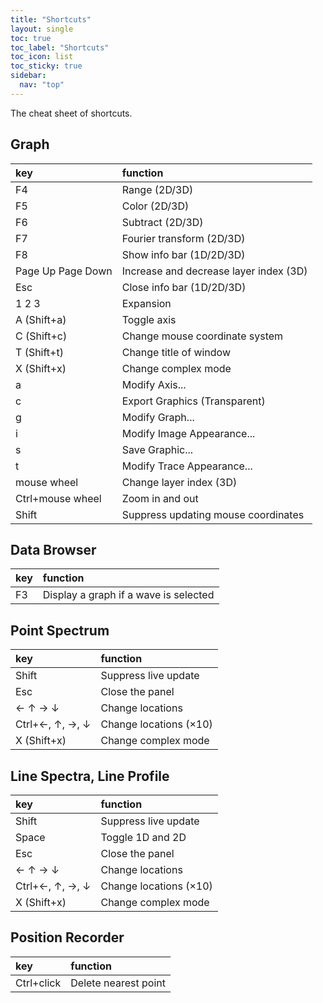 ```yaml
---
title: "Shortcuts"
layout: single
toc: true
toc_label: "Shortcuts"
toc_icon: list
toc_sticky: true
sidebar:
  nav: "top"
---
```

The cheat sheet of shortcuts.

## Graph

| key | function |
|:---|:---|
| <span class="shortcuts_key">F4</span> | Range (2D/3D) |
| <span class="shortcuts_key">F5</span> | Color (2D/3D) |
| <span class="shortcuts_key">F6</span> | Subtract (2D/3D) |
| <span class="shortcuts_key">F7</span> | Fourier transform (2D/3D) |
| <span class="shortcuts_key">F8</span> | Show info bar (1D/2D/3D) |
| <span class="shortcuts_key">Page Up</span> <span class="shortcuts_key">Page Down</span> | Increase and decrease layer index (3D) |
| <span class="shortcuts_key">Esc</span> | Close info bar (1D/2D/3D) |
| <span class="shortcuts_key">1</span> <span class="shortcuts_key">2</span> <span class="shortcuts_key">3</span> | Expansion |
| <span class="shortcuts_key">A</span> (<span class="shortcuts_key">Shift</span>+<span class="shortcuts_key">a</span>) | Toggle <span class="shortcuts_hint">a</span>xis |
| <span class="shortcuts_key">C</span> (<span class="shortcuts_key">Shift</span>+<span class="shortcuts_key">c</span>) | Change mouse <span class="shortcuts_hint">c</span>oordinate system |
| <span class="shortcuts_key">T</span> (<span class="shortcuts_key">Shift</span>+<span class="shortcuts_key">t</span>) | Change <span class="shortcuts_hint">t</span>itle of window |
| <span class="shortcuts_key">X</span> (<span class="shortcuts_key">Shift</span>+<span class="shortcuts_key">x</span>) | Change comple<span class="shortcuts_hint">x</span> mode |
| <span class="shortcuts_key">a</span> | Modify <span class="shortcuts_hint">A</span>xis... |
| <span class="shortcuts_key">c</span> | Export Graphics (Transparent) |
| <span class="shortcuts_key">g</span> | Modify <span class="shortcuts_hint">G</span>raph... |
| <span class="shortcuts_key">i</span> | Modify <span class="shortcuts_hint">I</span>mage Appearance... |
| <span class="shortcuts_key">s</span> | <span class="shortcuts_hint">S</span>ave Graphic... |
| <span class="shortcuts_key">t</span> | Modify <span class="shortcuts_hint">T</span>race Appearance... |
| <span class="shortcuts_key">mouse wheel</span> | Change layer index (3D) |
| <span class="shortcuts_key">Ctrl</span>+<span class="shortcuts_key">mouse wheel</span> | Zoom in and out |
| <span class="shortcuts_key">Shift</span> | Suppress updating mouse coordinates |

## Data Browser

| key | function |
|:---|:---|
| <span class="shortcuts_key">F3</span> | Display a graph if a wave is selected |

## Point Spectrum

| key | function |
|:---|:---|
| <span class="shortcuts_key">Shift</span> | Suppress live update |
| <span class="shortcuts_key">Esc</span> | Close the panel |
| <span class="shortcuts_key">&#8592;</span> <span class="shortcuts_key">&#8593;</span> <span class="shortcuts_key">&#8594;</span> <span class="shortcuts_key">&#8595;</span> | Change locations |
| <span class="shortcuts_key">Ctrl</span>+<span class="shortcuts_key">&#8592;</span>, <span class="shortcuts_key">&#8593;</span>, <span class="shortcuts_key">&#8594;</span>, <span class="shortcuts_key">&#8595;</span> | Change locations (&#215;10) |
| <span class="shortcuts_key">X</span> (<span class="shortcuts_key">Shift</span>+<span class="shortcuts_key">x</span>) | Change comple<span class="shortcuts_hint">x</span> mode |

## Line Spectra, Line Profile

| key | function |
|:---|:---|
| <span class="shortcuts_key">Shift</span> | Suppress live update |
| <span class="shortcuts_key">Space</span> | Toggle 1D and 2D |
| <span class="shortcuts_key">Esc</span> | Close the panel |
| <span class="shortcuts_key">&#8592;</span> <span class="shortcuts_key">&#8593;</span> <span class="shortcuts_key">&#8594;</span> <span class="shortcuts_key">&#8595;</span> | Change locations |
| <span class="shortcuts_key">Ctrl</span>+<span class="shortcuts_key">&#8592;</span>, <span class="shortcuts_key">&#8593;</span>, <span class="shortcuts_key">&#8594;</span>, <span class="shortcuts_key">&#8595;</span> | Change locations (&#215;10) |
| <span class="shortcuts_key">X</span> (<span class="shortcuts_key">Shift</span>+<span class="shortcuts_key">x</span>) | Change comple<span class="shortcuts_hint">x</span> mode |

## Position Recorder

| key | function |
|:---|:---|
| <span class="shortcuts_key">Ctrl</span>+<span class="shortcuts_key">click</span> | Delete nearest point |

